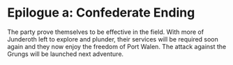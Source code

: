# Epilogue a: Confederate Ending

The party prove themselves to be effective in the field. With more of Junderoth
left to explore and plunder, their services will be required soon again and
they now enjoy the freedom of Port Walen. The attack against the Grungs will
be launched next adventure.